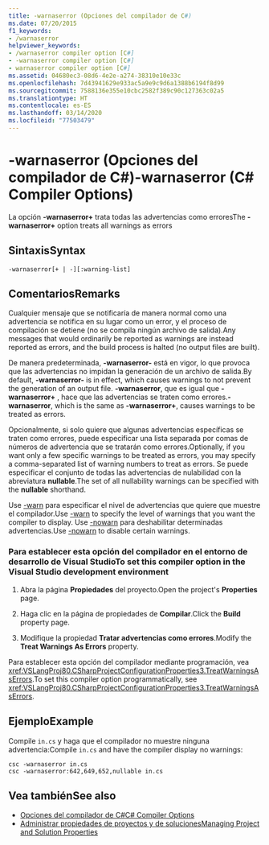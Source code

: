 ```yaml
---
title: -warnaserror (Opciones del compilador de C#)
ms.date: 07/20/2015
f1_keywords:
- /warnaserror
helpviewer_keywords:
- /warnaserror compiler option [C#]
- -warnaserror compiler option [C#]
- warnaserror compiler option [C#]
ms.assetid: 04680ec3-08d6-4e2e-a274-38310e10e33c
ms.openlocfilehash: 7d43941629e933ac5a9e9c9d6a1388b6194f8d99
ms.sourcegitcommit: 7588136e355e10cbc2582f389c90c127363c02a5
ms.translationtype: HT
ms.contentlocale: es-ES
ms.lasthandoff: 03/14/2020
ms.locfileid: "77503479"
---
```

# <a name="-warnaserror-c-compiler-options"></a><span data-ttu-id="53815-102">-warnaserror (Opciones del compilador de C#)</span><span class="sxs-lookup"><span data-stu-id="53815-102">-warnaserror (C# Compiler Options)</span></span>
<span data-ttu-id="53815-103">La opción **-warnaserror+** trata todas las advertencias como errores</span><span class="sxs-lookup"><span data-stu-id="53815-103">The **-warnaserror+** option treats all warnings as errors</span></span>  
  
## <a name="syntax"></a><span data-ttu-id="53815-104">Sintaxis</span><span class="sxs-lookup"><span data-stu-id="53815-104">Syntax</span></span>  
  
```console  
-warnaserror[+ | -][:warning-list]  
```  
  
## <a name="remarks"></a><span data-ttu-id="53815-105">Comentarios</span><span class="sxs-lookup"><span data-stu-id="53815-105">Remarks</span></span>  
 <span data-ttu-id="53815-106">Cualquier mensaje que se notificaría de manera normal como una advertencia se notifica en su lugar como un error, y el proceso de compilación se detiene (no se compila ningún archivo de salida).</span><span class="sxs-lookup"><span data-stu-id="53815-106">Any messages that would ordinarily be reported as warnings are instead reported as errors, and the build process is halted (no output files are built).</span></span>  
  
 <span data-ttu-id="53815-107">De manera predeterminada, **-warnaserror-** está en vigor, lo que provoca que las advertencias no impidan la generación de un archivo de salida.</span><span class="sxs-lookup"><span data-stu-id="53815-107">By default, **-warnaserror-** is in effect, which causes warnings to not prevent the generation of an output file.</span></span> <span data-ttu-id="53815-108">**-warnaserror**, que es igual que **-warnaserror+** , hace que las advertencias se traten como errores.</span><span class="sxs-lookup"><span data-stu-id="53815-108">**-warnaserror**, which is the same as **-warnaserror+**, causes warnings to be treated as errors.</span></span>  
  
 <span data-ttu-id="53815-109">Opcionalmente, si solo quiere que algunas advertencias específicas se traten como errores, puede especificar una lista separada por comas de números de advertencia que se tratarán como errores.</span><span class="sxs-lookup"><span data-stu-id="53815-109">Optionally, if you want only a few specific warnings to be treated as errors, you may specify a comma-separated list of warning numbers to treat as errors.</span></span> <span data-ttu-id="53815-110">Se puede especificar el conjunto de todas las advertencias de nulabilidad con la abreviatura **nullable**.</span><span class="sxs-lookup"><span data-stu-id="53815-110">The set of all nullability warnings can be specified with the **nullable** shorthand.</span></span>
  
 <span data-ttu-id="53815-111">Use [-warn](./warn-compiler-option.md) para especificar el nivel de advertencias que quiere que muestre el compilador.</span><span class="sxs-lookup"><span data-stu-id="53815-111">Use [-warn](./warn-compiler-option.md) to specify the level of warnings that you want the compiler to display.</span></span> <span data-ttu-id="53815-112">Use [-nowarn](./nowarn-compiler-option.md) para deshabilitar determinadas advertencias.</span><span class="sxs-lookup"><span data-stu-id="53815-112">Use [-nowarn](./nowarn-compiler-option.md) to disable certain warnings.</span></span>  
  
### <a name="to-set-this-compiler-option-in-the-visual-studio-development-environment"></a><span data-ttu-id="53815-113">Para establecer esta opción del compilador en el entorno de desarrollo de Visual Studio</span><span class="sxs-lookup"><span data-stu-id="53815-113">To set this compiler option in the Visual Studio development environment</span></span>  
  
1. <span data-ttu-id="53815-114">Abra la página **Propiedades** del proyecto.</span><span class="sxs-lookup"><span data-stu-id="53815-114">Open the project's **Properties** page.</span></span>  
  
2. <span data-ttu-id="53815-115">Haga clic en la página de propiedades de **Compilar**.</span><span class="sxs-lookup"><span data-stu-id="53815-115">Click the **Build** property page.</span></span>  
  
3. <span data-ttu-id="53815-116">Modifique la propiedad **Tratar advertencias como errores**.</span><span class="sxs-lookup"><span data-stu-id="53815-116">Modify the **Treat Warnings As Errors** property.</span></span>  
  
 <span data-ttu-id="53815-117">Para establecer esta opción del compilador mediante programación, vea <xref:VSLangProj80.CSharpProjectConfigurationProperties3.TreatWarningsAsErrors>.</span><span class="sxs-lookup"><span data-stu-id="53815-117">To set this compiler option programmatically, see <xref:VSLangProj80.CSharpProjectConfigurationProperties3.TreatWarningsAsErrors>.</span></span>  
  
## <a name="example"></a><span data-ttu-id="53815-118">Ejemplo</span><span class="sxs-lookup"><span data-stu-id="53815-118">Example</span></span>  
 <span data-ttu-id="53815-119">Compile `in.cs` y haga que el compilador no muestre ninguna advertencia:</span><span class="sxs-lookup"><span data-stu-id="53815-119">Compile `in.cs` and have the compiler display no warnings:</span></span>  
  
```console  
csc -warnaserror in.cs  
csc -warnaserror:642,649,652,nullable in.cs  
```  
  
## <a name="see-also"></a><span data-ttu-id="53815-120">Vea también</span><span class="sxs-lookup"><span data-stu-id="53815-120">See also</span></span>

- [<span data-ttu-id="53815-121">Opciones del compilador de C#</span><span class="sxs-lookup"><span data-stu-id="53815-121">C# Compiler Options</span></span>](./index.md)
- [<span data-ttu-id="53815-122">Administrar propiedades de proyectos y de soluciones</span><span class="sxs-lookup"><span data-stu-id="53815-122">Managing Project and Solution Properties</span></span>](/visualstudio/ide/managing-project-and-solution-properties)
